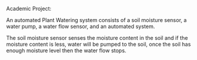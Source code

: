 Academic Project:

An automated Plant Watering system consists of a soil moisture sensor, a water pump, a water flow sensor, and an automated system. 

The soil moisture sensor senses the moisture content in the soil and if the moisture content is less, water will be pumped to the soil, once the soil has enough moisture level then the water flow stops.
